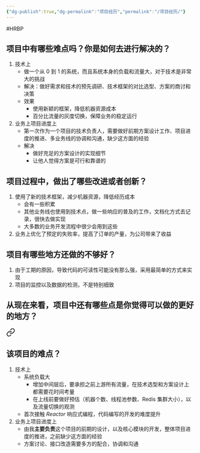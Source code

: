 ```yaml
---
{"dg-publish":true,"dg-permalink":"项目经历","permalink":"/项目经历/"}
---
```



#HRBP 

## 项目中有哪些难点吗？你是如何去进行解决的？

1. 技术上
	- 做一个从 0 到 1 的系统，而且系统本身的负载和流量大，对于技术是非常大的挑战
	- 解决：做好需求和技术的预先调研、技术框架的对比选型、方案的商讨和决策
	- 效果
		- 使用新颖的框架，降低机器资源成本
		- 百分比流量的灰度切换，保障业务的稳定运行
2. 业务上项目进度上
	- 第一次作为一个项目的技术负责人，需要做好前期方案设计工作、项目进度的推进、多业务线的协调和沟通，缺少这方面的经验
	- 解决
		- 做好充足的方案设计的实现细节
		- 让他人觉得方案是可行和靠谱的

## 项目过程中，做出了哪些改进或者创新？

1. 使用了新的技术框架，减少机器资源，降低经历成本
	- 会有一些积累
	- 其他业务线也使用到技术点，做一些响应的普及的工作，文档化方式去记录，很快去做实现
	- 大多数的业务开发流程中很少会用到这些
2. 业务上优化了预定的失败率，提高了订单的产量，为公司带来了收益

## 项目有哪些地方还做的不够好？

1. 由于工期的原因，导致代码的可读性可能没有那么强，采用最简单的方式来实现
2. 项目的监控以及数据的检测，不是特别细致

## 从现在来看，项目中还有哪些点是你觉得可以做的更好的地方？


<div class="transclusion internal-embed is-loaded"><a class="markdown-embed-link" href="/agency-all 问题/#" aria-label="Open link"><svg xmlns="http://www.w3.org/2000/svg" width="24" height="24" viewBox="0 0 24 24" fill="none" stroke="currentColor" stroke-width="2" stroke-linecap="round" stroke-linejoin="round" class="svg-icon lucide-link"><path d="M10 13a5 5 0 0 0 7.54.54l3-3a5 5 0 0 0-7.07-7.07l-1.72 1.71"></path><path d="M14 11a5 5 0 0 0-7.54-.54l-3 3a5 5 0 0 0 7.07 7.07l1.71-1.71"></path></svg></a><div class="markdown-embed">



## 该项目的难点？

1. 技术上
	- 系统负载大
		- 增加中间层后，要承担之前上游所有流量，在技术选型和方案设计上都需要花时间考量
		- 在上线前要做好预估（机器个数、线程池参数、Redis 集群大小），以及流量切换的观测
	- 首次接触 *Reactor* 响应式编程，代码编写的开发的难度提升
2. 业务上项目进度上
	- 由我**主要负责**这个项目的前期的设计，以及核心模块的开发，整体项目进度的推进，之前缺少这方面的经验
	- 方案讨论、接口改造需要多方的配合，协调和沟通


</div></div>
